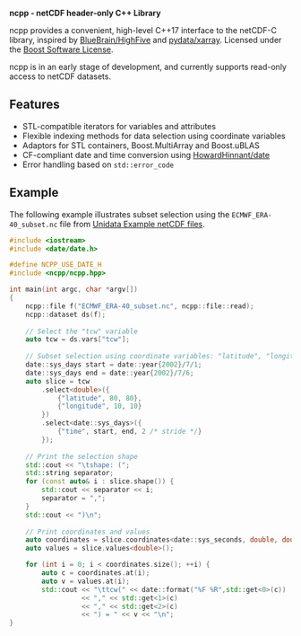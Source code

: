 <!--
  Copyright (c) 2020 John Buonagurio (jbuonagurio at exponent dot com)
  Distributed under the Boost Software License, Version 1.0.
  (See accompanying file LICENSE_1_0.txt or copy at
  https://www.boost.org/LICENSE_1_0.txt)
-->

**ncpp - netCDF header-only C++ Library**

ncpp provides a convenient, high-level C++17 interface to the netCDF-C library, inspired by [BlueBrain/HighFive](https://github.com/BlueBrain/HighFive) and [pydata/xarray](https://github.com/pydata/xarray). Licensed under the [Boost Software License](http://www.boost.org/LICENSE_1_0.txt).

ncpp is in an early stage of development, and currently supports read-only access to netCDF datasets.

## Features

* STL-compatible iterators for variables and attributes
* Flexible indexing methods for data selection using coordinate variables
* Adaptors for STL containers, Boost.MultiArray and Boost.uBLAS
* CF-compliant date and time conversion using [HowardHinnant/date](https://github.com/HowardHinnant/date)
* Error handling based on `std::error_code`

## Example

The following example illustrates subset selection using the `ECMWF_ERA-40_subset.nc` file from [Unidata Example netCDF files](https://www.unidata.ucar.edu/software/netcdf/examples/files.html).

```cpp
#include <iostream>
#include <date/date.h>

#define NCPP_USE_DATE_H
#include <ncpp/ncpp.hpp>

int main(int argc, char *argv[])
{
    ncpp::file f("ECMWF_ERA-40_subset.nc", ncpp::file::read);
    ncpp::dataset ds(f);
    
    // Select the "tcw" variable
    auto tcw = ds.vars["tcw"];
    
    // Subset selection using coordinate variables: "latitude", "longitude", "time"
    date::sys_days start = date::year{2002}/7/1;
    date::sys_days end = date::year{2002}/7/6;
    auto slice = tcw
        .select<double>({
            {"latitude", 80, 80},
            {"longitude", 10, 10}
        })
        .select<date::sys_days>({
            {"time", start, end, 2 /* stride */}
        });
    
    // Print the selection shape
    std::cout << "\tshape: (";
    std::string separator;
    for (const auto& i : slice.shape()) {
        std::cout << separator << i;
        separator = ",";
    }
    std::cout << ")\n";
    
    // Print coordinates and values
    auto coordinates = slice.coordinates<date::sys_seconds, double, double>();
    auto values = slice.values<double>();

    for (int i = 0; i < coordinates.size(); ++i) {
        auto c = coordinates.at(i);
        auto v = values.at(i);
        std::cout << "\ttcw(" << date::format("%F %R",std::get<0>(c))
                  << "," << std::get<1>(c)
                  << "," << std::get<2>(c)
                  << ") = " << v << "\n";
}

```
